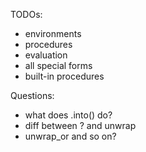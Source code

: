 TODOs:
- environments
- procedures
- evaluation
- all special forms
- built-in procedures

Questions:
- what does .into() do?
- diff between ? and unwrap
- unwrap_or and so on?
